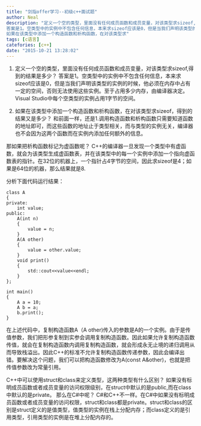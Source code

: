 ```yaml
---
title: "剑指offer学习--初级c++面试题"
author: Neal
description: "定义一个空的类型，里面没有任何成员函数和成员变量，对该类型求sizeof,得到的结果是多少？ 
答案是1。空类型中的实例中不包含任何信息，本来求sizeof应该是0，但是当我们声明该类型的实例的时候，他必须在内存中占有一定的空间，否则无法使用这些实例。至于占用多少内存，由编译器决定。Visual Studio中每个空类型的实例占用1字节的空间。
如果在该类型中添加一个构造函数和析构函数，在对该类型求"
tags: [c语言]
catefories: [c++]
date: "2015-10-21 13:28:02"
---
```

1. 定义一个空的类型，里面没有任何成员函数和成员变量，对该类型求sizeof,得到的结果是多少？
答案是1。空类型中的实例中不包含任何信息，本来求sizeof应该是0，但是当我们声明该类型的实例的时候，他必须在内存中占有一定的空间，否则无法使用这些实例。至于占用多少内存，由编译器决定。Visual Studio中每个空类型的实例占用1字节的空间。

2. 如果在该类型中添加一个构造函数和析构函数，在对该类型求sizeof，得到的结果又是多少？
和前面一样，还是1.调用构造函数和析构函数只需要知道函数的地址即可，而这些函数的地址止于类型相关，而与类型的实例无关，编译器也不会因为这两个函数而在实例内添加任何额外的信息。

那如果把析构函数标记为虚函数呢？
C++的编译器一旦发现一个类型中有虚函数，就会为该类型生成虚函数表，并在该类型中的每一个实例中添加一个指向虚函数表的指针。在32位的机器上，一个指针占4字节的空间，因此求sizeof是4；如果是64位的机器，那么结果就是8.

分析下面代码运行结果：

```
class A
{
private:
	int value;
public:
	A(int n)
	{
		value = n;
	}
	A(A other)
	{
		value = other.value;
	}
	void print()
	{
		std::cout<<value<<endl;
	}
};

int main()
{
	A a = 10;
	A b = a;
	b.print();
}
```
在上述代码中，复制构造函数A（A other)传入的参数是A的一个实例。由于是传值参数，我们把形参复制到实参会调用复制构造函数。因此如果允许复制构造函数传值，就会在复制构造函数内调用复制构造函数，就会形成永无止境的递归调用从而导致栈溢出。因此C++的标准不允许复制构造函数传递参数，因此会编译出错。要解决这个问题，我们可以把构造函数修改为A(const A&other)，也就是把传值参数改为常量引用。

C++中可以使用struct和class来定义类型，这两种类型有什么区别？
如果没有标明成员函数或者成员变量的访问权限级别，在struct中默认的是public,而在class中默认的是private。
那么在C#中呢？
C#和C++不一样。在C#中如果没有标明成员函数或者成员变量的访问权限，struct和class都是private。struct和class的区别是struct定义的是值类型，值类型的实例在栈上分配内存；而class定义的是引用类型，引用类型的实例是在堆上分配内存的。